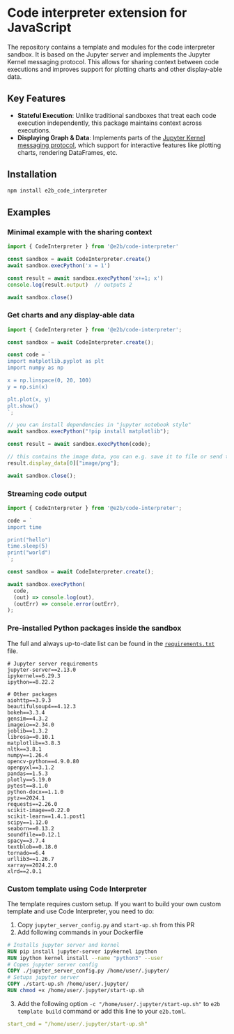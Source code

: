 # Code interpreter extension for JavaScript

The repository contains a template and modules for the code interpreter sandbox. It is based on the Jupyter server and implements the Jupyter Kernel messaging protocol. This allows for sharing context between code executions and improves support for plotting charts and other display-able data.

## Key Features

- **Stateful Execution**: Unlike traditional sandboxes that treat each code execution independently, this package maintains context across executions.
- **Displaying Graph & Data**: Implements parts of the [Jupyter Kernel messaging protocol](https://jupyter-client.readthedocs.io/en/latest/messaging.html), which support for interactive features like plotting charts, rendering DataFrames, etc.

## Installation

```sh
npm install e2b_code_interpreter
```

## Examples

### Minimal example with the sharing context

```js
import { CodeInterpreter } from '@e2b/code-interpreter'

const sandbox = await CodeInterpreter.create()
await sandbox.execPython('x = 1')

const result = await sandbox.execPython('x+=1; x')
console.log(result.output)  // outputs 2

await sandbox.close()
```

### Get charts and any display-able data

```js
import { CodeInterpreter } from '@e2b/code-interpreter';

const sandbox = await CodeInterpreter.create();

const code = `
import matplotlib.pyplot as plt
import numpy as np

x = np.linspace(0, 20, 100)
y = np.sin(x)

plt.plot(x, y)
plt.show()
`;

// you can install dependencies in "jupyter notebook style"
await sandbox.execPython("!pip install matplotlib");

const result = await sandbox.execPython(code);

// this contains the image data, you can e.g. save it to file or send to frontend
result.display_data[0]["image/png"];

await sandbox.close();
```

### Streaming code output

```js
import { CodeInterpreter } from '@e2b/code-interpreter';

code = `
import time

print("hello")
time.sleep(5)
print("world")
`;

const sandbox = await CodeInterpreter.create();

await sandbox.execPython(
  code,
  (out) => console.log(out),
  (outErr) => console.error(outErr),
);
```

### Pre-installed Python packages inside the sandbox

The full and always up-to-date list can be found in the [`requirements.txt`](https://github.com/e2b-dev/E2B/blob/stateful-code-interpreter/sandboxes/code-interpreter-stateful/requirements.txt) file.

```text
# Jupyter server requirements
jupyter-server==2.13.0
ipykernel==6.29.3
ipython==8.22.2

# Other packages
aiohttp==3.9.3
beautifulsoup4==4.12.3
bokeh==3.3.4
gensim==4.3.2
imageio==2.34.0
joblib==1.3.2
librosa==0.10.1
matplotlib==3.8.3
nltk==3.8.1
numpy==1.26.4
opencv-python==4.9.0.80
openpyxl==3.1.2
pandas==1.5.3
plotly==5.19.0
pytest==8.1.0
python-docx==1.1.0
pytz==2024.1
requests==2.26.0
scikit-image==0.22.0
scikit-learn==1.4.1.post1
scipy==1.12.0
seaborn==0.13.2
soundfile==0.12.1
spacy==3.7.4
textblob==0.18.0
tornado==6.4
urllib3==1.26.7
xarray==2024.2.0
xlrd==2.0.1
```

### Custom template using Code Interpreter

The template requires custom setup. If you want to build your own custom template and use Code Interpreter, you need to do:
1. Copy `jupyter_server_config.py` and `start-up.sh` from this PR
2. Add following commands in your Dockerfile
```Dockerfile
# Installs jupyter server and kernel
RUN pip install jupyter-server ipykernel ipython
RUN ipython kernel install --name "python3" --user
# Copes jupyter server config
COPY ./jupyter_server_config.py /home/user/.jupyter/
# Setups jupyter server
COPY ./start-up.sh /home/user/.jupyter/
RUN chmod +x /home/user/.jupyter/start-up.sh
```
3. Add the following option `-c "/home/user/.jupyter/start-up.sh"` to `e2b template build` command or add this line to your `e2b.toml`. 
```yaml
start_cmd = "/home/user/.jupyter/start-up.sh"
```  
